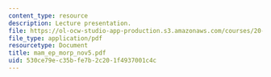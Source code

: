 ```yaml
---
content_type: resource
description: Lecture presentation.
file: https://ol-ocw-studio-app-production.s3.amazonaws.com/courses/20-440-analysis-of-biological-networks-be-440-fall-2004/530ce79ec35bfe7b2c201f4937001c4c_mam_ep_morp_nov5.pdf
file_type: application/pdf
resourcetype: Document
title: mam_ep_morp_nov5.pdf
uid: 530ce79e-c35b-fe7b-2c20-1f4937001c4c
---
```

